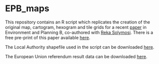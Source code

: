 # EPB_maps
This repository contains an R script which replicates the creation of the original map, cartogram, hexogram and tile grids for a recent [paper](https://journals.sagepub.com/doi/full/10.1177/2399808319873923?casa_token=aeCsO8UhPCAAAAAA%3A_wT08RewjnrNzLlD4-26eNtyDGsTrAcleZoOSuaucv1w3d5S78s-btmyt8iccw9NXnvSyeoZ-g) in Environment and Planning B, co-authored with [Reka Solymosi](https://github.com/maczokni). There is a free pre-print of this paper available [here](https://osf.io/preprints/socarxiv/t6agd/).

The Local Authority shapefile used in the script can be downloaded [here](https://geoportal.statistics.gov.uk/datasets/local-authority-districts-december-2015-super-generalised-clipped-boundaries-in-great-britain).

The European Union referendum result data can be downloaded [here](https://data.gov.uk/dataset/be2f2aec-11d8-4bfe-9800-649e5b8ec044/eu-referendum-results).
